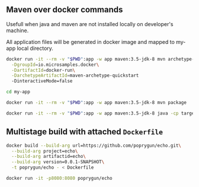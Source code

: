 ## Maven over docker commands

Usefull when java and maven are  not installed locally on developer's machine.

All application files will be generated in docker image and mapped to my-app local directory.

```bash
docker run -it --rm -v "$PWD":app -w app maven:3.5-jdk-8 mvn archetype-generate\
  -DgroupId=io.microsamples.docker\
  -DartifactId=docker-run\
  -DarchetypeArtifactId=maven-archetype-quickstart
  -DinteractiveMode=false

cd my-app

docker run -it --rm -v "$PWD":app -w app maven:3.5-jdk-8 mvn package

docker run -it --rm -v "$PWD":app -w app maven:3.5-jdk-8 java -cp target/my-app-1.0-SNAPSHOT.jar io.microsamples.docker.App

```
## Multistage build with attached `Dockerfile`

```bash
docker build --build-arg url=https://github.com/poprygun/echo.git\
  --build-arg project=echo\
  --build-arg artifactid=echo\
  --build-arg version=0.0.1-SNAPSHOT\
  -t poprygun/echo - < Dockerfile

docker run -it -p8080:8080 poprygun/echo
```
